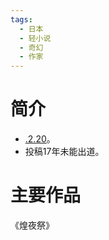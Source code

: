 ```yaml
---
tags:
  - 日本
  - 轻小说
  - 奇幻
  - 作家
---
```

# 简介

- [.2.20](2024-02-20.md)。
- 投稿17年未能出道。
# 主要作品

《煌夜祭》